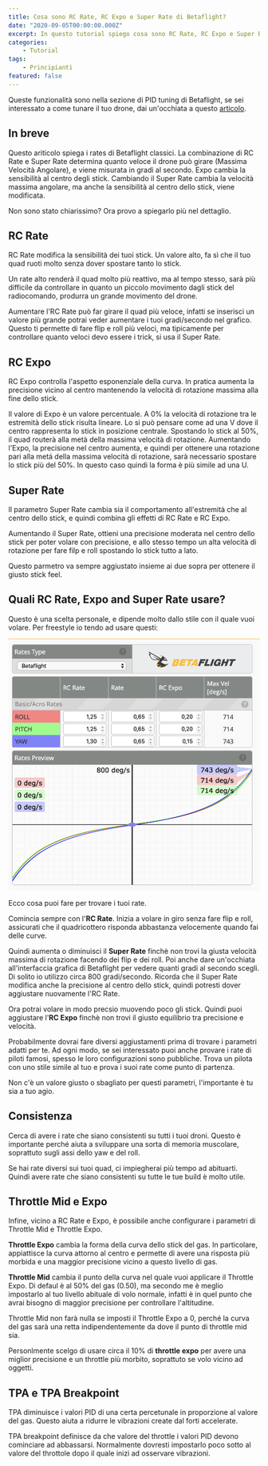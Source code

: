```yaml
---
title: Cosa sono RC Rate, RC Expo e Super Rate di Betaflight?
date: "2020-09-05T00:00:00.000Z"
excerpt: In questo tutorial spiego cosa sono RC Rate, RC Expo e Super Rate di Betaflight. Inoltre spiego come questi parametri influenzano le performance di un drone, e condivido qualche consiglio su come trovare i tuoi rates ideali.
categories:
    - Tutorial
tags: 
    - Principianti
featured: false
---
```


Queste funzionalità sono nella sezione di PID tuning di Betaflight, se sei interessato a come tunare il tuo drone, dai un'occhiata a questo [articolo](https://lucafpv.com/).

## In breve

Questo ariticolo spiega i rates di Betaflight classici. La combinazione di  RC Rate e Super Rate determina quanto veloce il drone può girare (Massima Velocità Angolare), e viene misurata in gradi al secondo. Expo cambia la sensibilità al centro degli stick. Cambiando il Super Rate cambia la velocità massima angolare, ma anche la sensibilità al centro dello stick, viene modificata. 

Non sono stato chiarissimo? Ora provo a spiegarlo più nel dettaglio.



## RC Rate

RC Rate modifica la sensibilità dei tuoi stick. Un valore alto, fa sì che il tuo quad ruoti molto senza dover spostare tanto lo stick.

Un rate alto renderà il quad molto più reattivo, ma al tempo stesso, sarà più difficile da controllare in quanto un piccolo movimento dagli stick del radiocomando, produrra un grande movimento del drone.

Aumentare l'RC Rate può far girare il quad più veloce, infatti se inserisci un valore più grande potrai veder aumentare i tuoi gradi/secondo nel grafico. Questo ti permette di fare flip e roll più veloci, ma tipicamente per controllare quanto veloci devo essere i trick, si usa il Super Rate. 

## RC Expo

RC Expo controlla l'aspetto esponenziale della curva. In pratica aumenta la precisione vicino al centro mantenendo la velocità di rotazione massima alla fine dello stick.

Il valore di Expo è un valore percentuale. A 0% la velocità di rotazione tra le estremità dello stick risulta lineare. Lo si può pensare come ad una V dove il centro rappresenta lo stick in posizione centrale. Spostando lo stick al 50%, il quad routerà alla metà della massima velocità di rotazione. Aumentando l'Expo, la precisione nel centro aumenta, e quindi per ottenere una rotazione pari alla metá della massima velocità di rotazione, sarà necessario spostare lo stick più del 50%. In questo caso quindi la forma è più simile ad una U.

## Super Rate

Il parametro Super Rate cambia sia il comportamento all'estremità che al centro dello stick, e quindi combina gli effetti di RC Rate e RC Expo.

Aumentando il Super Rate, ottieni una precisione moderata nel centro dello stick per poter volare con precisione, e allo stesso tempo un alta velocità di rotazione per fare filp e roll spostando lo stick tutto a lato. 

Questo parmetro va sempre aggiustato insieme ai due sopra per ottenere il giusto stick feel.

## Quali RC Rate, Expo and Super Rate usare?

Questo è una scelta personale, e dipende molto dallo stile con il quale vuoi volare. Per freestyle io tendo ad usare questi:

![I miei rates (lucafpv)](./lucafpv_rates.png)

Ecco cosa puoi fare per trovare i tuoi rate. 

Comincia sempre con l'**RC Rate**. Inizia a volare in giro senza fare flip e roll, assicurati che il quadricottero risponda abbastanza velocemente quando fai delle curve.

Quindi aumenta o diminuisci il **Super Rate** finchè non trovi la giusta velocità massima di rotazione facendo dei flip e dei roll. Poi anche dare un'occhiata all'interfaccia grafica di Betaflight per vedere quanti gradi al secondo scegli. Di solito io utilizzo circa 800 gradi/secondo. Ricorda che il Super Rate modifica anche la precisione al centro dello stick, quindi potresti dover aggiustare nuovamente l'RC Rate.

Ora potrai volare in modo precsio muovendo poco gli stick. Quindi puoi aggiustare l'**RC Expo** finchè non trovi il giusto equilibrio tra precisione e velocità. 

Probabilmente dovrai fare diversi aggiustamenti prima di trovare i parametri adatti per te. Ad ogni modo, se sei interessato puoi anche provare i rate di piloti famosi, spesso le loro configurazioni sono pubbliche. Trova un pilota con uno stile simile al tuo e prova i suoi rate come punto di partenza.

Non c'è un valore giusto o sbagliato per questi parametri, l'importante è tu sia a tuo agio. 

## Consistenza

Cerca di avere i rate che siano consistenti su tutti i tuoi droni. Questo è importante perché aiuta a sviluppare una sorta di memoria muscolare, soprattuto sugli assi dello yaw e del roll.

Se hai rate diversi sui tuoi quad, ci impiegherai più tempo ad abituarti. Quindi avere rate che siano consistenti su tutte le tue build è molto utile. 

## Throttle Mid e Expo

Infine, vicino a RC Rate e Expo, è possibile anche configurare i parametri di Throttle Mid e Throttle Expo.

**Throttle Expo** cambia la forma della curva dello stick del gas. In particolare, appiattisce la curva attorno al centro e permette di avere una risposta più morbida e una maggior precisione vicino a questo livello di gas.

**Throttle Mid** cambia il punto della curva nel quale vuoi applicare il Throttle Expo. Di defaul è al 50% del gas (0.50), ma secondo me è meglio impostarlo al tuo livello abituale di volo normale, infatti è in quel punto che avrai bisogno di maggior precisione per controllare l'altitudine. 

Throttle Mid non farà nulla se imposti il Throttle Expo a 0, perché la curva del gas sarà una retta indipendentemente da dove il punto di  throttle mid sia. 

Personlmente scelgo di usare circa il 10% di **throttle expo** per avere una miglior precisione e un throttle più morbito, soprattuto se volo vicino ad oggetti.

## TPA e TPA Breakpoint

TPA diminuisce i valori PID di una certa percetunale in proporzione al valore del gas. Questo aiuta a ridurre le vibrazioni create dal forti accelerate. 

TPA breakpoint definisce da che valore del throttle i valori PID devono cominciare ad abbassarsi. Normalmente dovresti impostarlo poco sotto al valore del throttole dopo il quale inizi ad osservare vibrazioni.